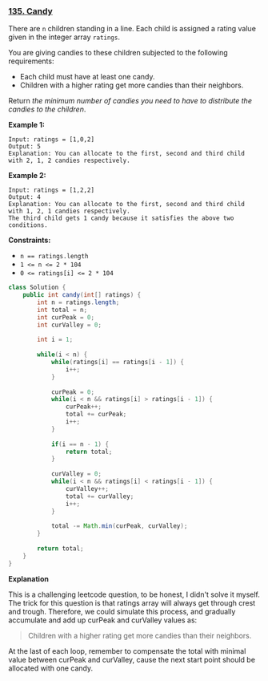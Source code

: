 ### [135. Candy](https://leetcode.com/problems/candy/)

There are `n` children standing in a line. Each child is assigned a rating value given in the integer array `ratings`.

You are giving candies to these children subjected to the following requirements:

- Each child must have at least one candy.
- Children with a higher rating get more candies than their neighbors.

Return *the minimum number of candies you need to have to distribute the candies to the children*.

 

**Example 1:**

```
Input: ratings = [1,0,2]
Output: 5
Explanation: You can allocate to the first, second and third child with 2, 1, 2 candies respectively.
```

**Example 2:**

```
Input: ratings = [1,2,2]
Output: 4
Explanation: You can allocate to the first, second and third child with 1, 2, 1 candies respectively.
The third child gets 1 candy because it satisfies the above two conditions.
```

 

**Constraints:**

- `n == ratings.length`
- `1 <= n <= 2 * 104`
- `0 <= ratings[i] <= 2 * 104`



```java
class Solution {
    public int candy(int[] ratings) {
        int n = ratings.length;
        int total = n;
        int curPeak = 0;
        int curValley = 0;
        
        int i = 1;
        
        while(i < n) {
            while(ratings[i] == ratings[i - 1]) {
                i++;
            }
            
            curPeak = 0;
            while(i < n && ratings[i] > ratings[i - 1]) {
                curPeak++;
                total += curPeak;
                i++;
            }
            
            if(i == n - 1) {
                return total;
            }
            
            curValley = 0;
            while(i < n && ratings[i] < ratings[i - 1]) {
                curValley++;
                total += curValley;
                i++;
            }
            
            total -= Math.min(curPeak, curValley);
        }
        
        return total;
    }
}
```



**Explanation**

This is a challenging leetcode question, to be honest, I didn't solve it myself. The trick for this question is that ratings array will always get through crest and trough. Therefore, we could simulate this process, and gradually accumulate and add up curPeak and curValley values as:

> Children with a higher rating get more candies than their neighbors. 

At the last of each loop, remember to compensate the total with minimal value between curPeak and curValley, cause the next start point should be allocated with one candy.